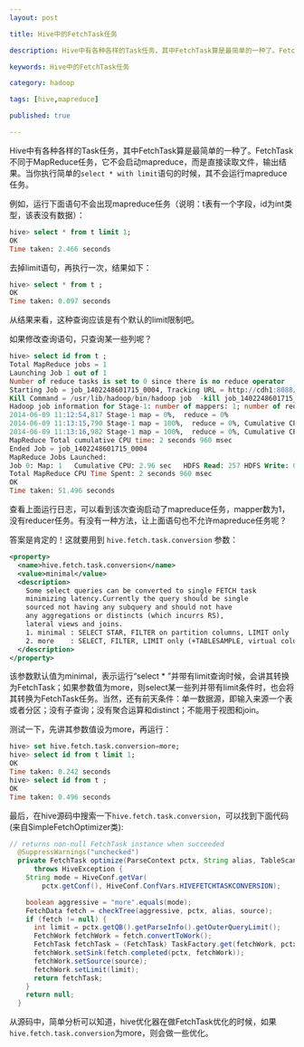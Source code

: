 ```yaml
---
layout: post

title: Hive中的FetchTask任务

description: Hive中有各种各样的Task任务，其中FetchTask算是最简单的一种了。FetchTask不同于MapReduce任务，它不会启动mapreduce，而是直接读取文件，输出结果。当你执行简单的`select * with limit`语句的时候，其不会运行mapreduce任务。

keywords: Hive中的FetchTask任务

category: hadoop

tags: [hive,mapreduce]

published: true

---
```


Hive中有各种各样的Task任务，其中FetchTask算是最简单的一种了。FetchTask不同于MapReduce任务，它不会启动mapreduce，而是直接读取文件，输出结果。当你执行简单的`select * with limit`语句的时候，其不会运行mapreduce任务。

例如，运行下面语句不会出现mapreduce任务（说明：t表有一个字段，id为int类型，该表没有数据）：

```sql
hive> select * from t limit 1;            
OK
Time taken: 2.466 seconds
```

去掉limit语句，再执行一次，结果如下：

```sql
hive> select * from t ;       
OK
Time taken: 0.097 seconds
```

从结果来看，这种查询应该是有个默认的limit限制吧。

如果修改查询语句，只查询某一些列呢？

```sql
hive> select id from t ;                 
Total MapReduce jobs = 1
Launching Job 1 out of 1
Number of reduce tasks is set to 0 since there is no reduce operator
Starting Job = job_1402248601715_0004, Tracking URL = http://cdh1:8088/proxy/application_1402248601715_0004/
Kill Command = /usr/lib/hadoop/bin/hadoop job  -kill job_1402248601715_0004
Hadoop job information for Stage-1: number of mappers: 1; number of reducers: 0
2014-06-09 11:12:54,817 Stage-1 map = 0%,  reduce = 0%
2014-06-09 11:13:15,790 Stage-1 map = 100%,  reduce = 0%, Cumulative CPU 2.96 sec
2014-06-09 11:13:16,982 Stage-1 map = 100%,  reduce = 0%, Cumulative CPU 2.96 sec
MapReduce Total cumulative CPU time: 2 seconds 960 msec
Ended Job = job_1402248601715_0004
MapReduce Jobs Launched: 
Job 0: Map: 1   Cumulative CPU: 2.96 sec   HDFS Read: 257 HDFS Write: 0 SUCCESS
Total MapReduce CPU Time Spent: 2 seconds 960 msec
OK
Time taken: 51.496 seconds
```

查看上面运行日志，可以看到该次查询启动了mapreduce任务，mapper数为1，没有reducer任务。有没有一种方法，让上面语句也不允许mapreduce任务呢？

答案是肯定的！这就要用到 `hive.fetch.task.conversion` 参数：

```xml
<property>
  <name>hive.fetch.task.conversion</name>
  <value>minimal</value>
  <description>
    Some select queries can be converted to single FETCH task 
    minimizing latency.Currently the query should be single 
    sourced not having any subquery and should not have
    any aggregations or distincts (which incurrs RS), 
    lateral views and joins.
    1. minimal : SELECT STAR, FILTER on partition columns, LIMIT only
    2. more    : SELECT, FILTER, LIMIT only (+TABLESAMPLE, virtual columns)
  </description>
</property>
```

该参数默认值为minimal，表示运行“select * ”并带有limit查询时候，会讲其转换为FetchTask；如果参数值为more，则select某一些列并带有limit条件时，也会将其转换为FetchTask任务。当然，还有前天条件：单一数据源，即输入来源一个表或者分区；没有子查询；没有聚合运算和distinct；不能用于视图和join。

测试一下，先讲其参数值设为more，再运行：

```sql
hive> set hive.fetch.task.conversion=more;
hive> select id from t limit 1;           
OK
Time taken: 0.242 seconds
hive> select id from t ;                  
OK
Time taken: 0.496 seconds
```

最后，在hive源码中搜索一下`hive.fetch.task.conversion`，可以找到下面代码(来自SimpleFetchOptimizer类):

```java
// returns non-null FetchTask instance when succeeded
  @SuppressWarnings("unchecked")
  private FetchTask optimize(ParseContext pctx, String alias, TableScanOperator source)
      throws HiveException {
    String mode = HiveConf.getVar(
        pctx.getConf(), HiveConf.ConfVars.HIVEFETCHTASKCONVERSION);

    boolean aggressive = "more".equals(mode);
    FetchData fetch = checkTree(aggressive, pctx, alias, source);
    if (fetch != null) {
      int limit = pctx.getQB().getParseInfo().getOuterQueryLimit();
      FetchWork fetchWork = fetch.convertToWork();
      FetchTask fetchTask = (FetchTask) TaskFactory.get(fetchWork, pctx.getConf());
      fetchWork.setSink(fetch.completed(pctx, fetchWork));
      fetchWork.setSource(source);
      fetchWork.setLimit(limit);
      return fetchTask;
    }
    return null;
  }
```

从源码中，简单分析可以知道，hive优化器在做FetchTask优化的时候，如果`hive.fetch.task.conversion`为more，则会做一些优化。

